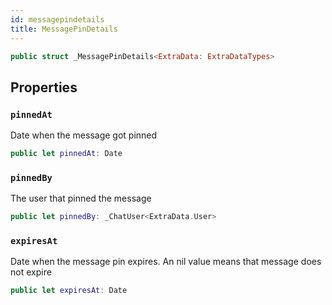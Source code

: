 ```yaml
---
id: messagepindetails 
title: MessagePinDetails
--- 
```


``` swift
public struct _MessagePinDetails<ExtraData: ExtraDataTypes> 
```

## Properties

### `pinnedAt`

Date when the message got pinned

``` swift
public let pinnedAt: Date
```

### `pinnedBy`

The user that pinned the message

``` swift
public let pinnedBy: _ChatUser<ExtraData.User>
```

### `expiresAt`

Date when the message pin expires. An nil value means that message does not expire

``` swift
public let expiresAt: Date
```
